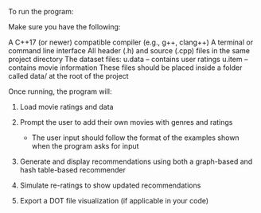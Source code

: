 To run the program:

Make sure you have the following:

A C++17 (or newer) compatible compiler (e.g., g++, clang++)
A terminal or command line interface
All header (.h) and source (.cpp) files in the same project directory
The dataset files:
u.data – contains user ratings
u.item – contains movie information
These files should be placed inside a folder called data/ at the root of the project

Once running, the program will:

1. Load movie ratings and data
2. Prompt the user to add their own movies with genres and ratings

   - The user input should follow the format of the examples shown when the program asks for input

3. Generate and display recommendations using both a graph-based and hash table-based recommender
4. Simulate re-ratings to show updated recommendations
5. Export a DOT file visualization (if applicable in your code)
